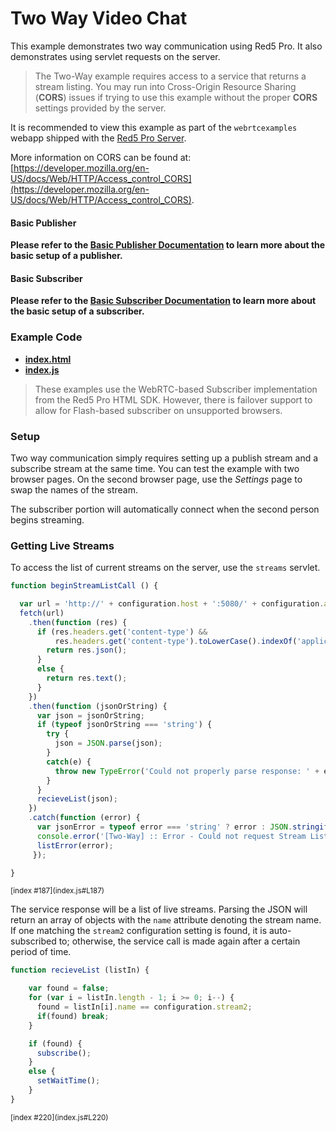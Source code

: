 # Two Way Video Chat
This example demonstrates two way communication using Red5 Pro. It also demonstrates using servlet requests on the server.

> The Two-Way example requires access to a service that returns a stream listing. You may run into Cross-Origin Resource Sharing (**CORS**) issues if trying to use this example without the proper **CORS** settings provided by the server.

It is recommended to view this example as part of the `webrtcexamples` webapp shipped with the [Red5 Pro Server](https://account.red5pro.com/download).

More information on CORS can be found at: [https://developer.mozilla.org/en-US/docs/Web/HTTP/Access_control_CORS](https://developer.mozilla.org/en-US/docs/Web/HTTP/Access_control_CORS).

#### Basic Publisher
**Please refer to the [Basic Publisher Documentation](../publish/README.md) to learn more about the basic setup of a publisher.**

#### Basic Subscriber
**Please refer to the [Basic Subscriber Documentation](../subscribe/README.md) to learn more about the basic setup of a subscriber.**

### Example Code
- **[index.html](index.html)**
- **[index.js](index.js)**

> These examples use the WebRTC-based Subscriber implementation from the Red5 Pro HTML SDK. However, there is failover support to allow for Flash-based subscriber on unsupported browsers.

### Setup
Two way communication simply requires setting up a publish stream and a subscribe stream at the same time.  You can test the example with two browser pages.  On the second browser page, use the *Settings* page to swap the names of the stream.

The subscriber portion will automatically connect when the second person begins streaming.

### Getting Live Streams
To access the list of current streams on the server, use the `streams` servlet.

```js
function beginStreamListCall () {

  var url = 'http://' + configuration.host + ':5080/' + configuration.app + '/streams.jsp';
  fetch(url)
    .then(function (res) {
      if (res.headers.get('content-type') &&
          res.headers.get('content-type').toLowerCase().indexOf('application/json') >= 0) {
        return res.json();
      }
      else {
        return res.text();
      }
    })
    .then(function (jsonOrString) {
      var json = jsonOrString;
      if (typeof jsonOrString === 'string') {
        try {
          json = JSON.parse(json);
        }
        catch(e) {
          throw new TypeError('Could not properly parse response: ' + e.message);
        }
      }
      recieveList(json);
    })
    .catch(function (error) {
      var jsonError = typeof error === 'string' ? error : JSON.stringify(error, null, 2);
      console.error('[Two-Way] :: Error - Could not request Stream List. ' + jsonError);
      listError(error);
     });

}
```

<sup>
[index #187](index.js#L187)
</sup>

The service response will be a list of live streams. Parsing the JSON will return an array of objects with the `name` attribute denoting the stream name. If one matching the `stream2` configuration setting is found, it is auto-subscribed to; otherwise, the service call is made again after a certain period of time.

```js
function recieveList (listIn) {

    var found = false;
    for (var i = listIn.length - 1; i >= 0; i--) {
      found = listIn[i].name == configuration.stream2;
      if(found) break;
    }

    if (found) {
      subscribe();
    }
    else {
      setWaitTime();
    }
}
```

<sup>
[index #220](index.js#L220)
</sup>
